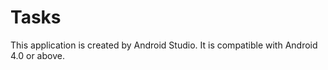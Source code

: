 Tasks
=====
This application is created by Android Studio. It is compatible with Android 4.0 or above.
